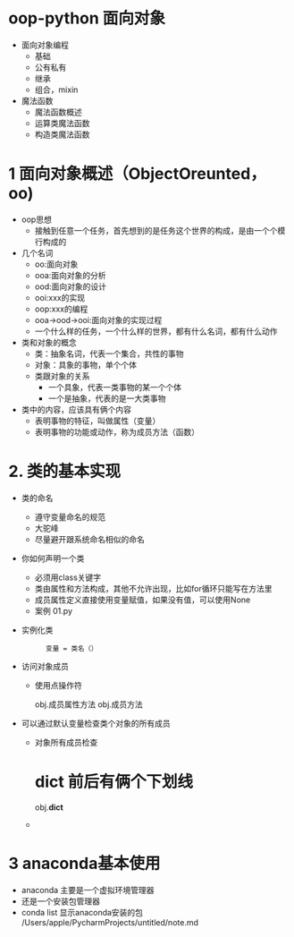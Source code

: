 # oop-python 面向对象
- 面向对象编程
    - 基础
    - 公有私有
    - 继承
    - 组合，mixin
- 魔法函数
    - 魔法函数概述
    - 运算类魔法函数
    - 构造类魔法函数
# 1 面向对象概述（ObjectOreunted，oo)
- oop思想
    - 接触到任意一个任务，首先想到的是任务这个世界的构成，是由一个个模行构成的
- 几个名词
    - oo:面向对象
    - ooa:面向对象的分析
    - ood:面向对象的设计
    - ooi:xxx的实现
    - oop:xxx的编程
    - ooa->ood->ooi:面向对象的实现过程
    - 一个什么样的任务，一个什么样的世界，都有什么名词，都有什么动作
- 类和对象的概念
    - 类：抽象名词，代表一个集合，共性的事物
    - 对象：具象的事物，单个个体
    - 类跟对象的关系
        - 一个具象，代表一类事物的某一个个体
        - 一个是抽象，代表的是一大类事物
- 类中的内容，应该具有俩个内容
    - 表明事物的特征，叫做属性（变量）
    - 表明事物的功能或动作，称为成员方法（函数）
# 2. 类的基本实现
- 类的命名
    - 遵守变量命名的规范
    - 大驼峰
    - 尽量避开跟系统命名相似的命名
- 你如何声明一个类
    - 必须用class关键字
    - 类由属性和方法构成，其他不允许出现，比如for循环只能写在方法里
    - 成员属性定义直接使用变量赋值，如果没有值，可以使用None
    - 案例 01.py
- 实例化类
            
            变量 = 类名（）
- 访问对象成员
    - 使用点操作符
        
        obj.成员属性方法
        obj.成员方法
- 可以通过默认变量检查类个对象的所有成员
    - 对象所有成员检查
                

        # dict 前后有俩个下划线    
         obj.__dict__
   - 
# 3 anaconda基本使用
- anaconda 主要是一个虚拟环境管理器
- 还是一个安装包管理器
- conda list 显示anaconda安装的包
/Users/apple/PycharmProjects/untitled/note.md